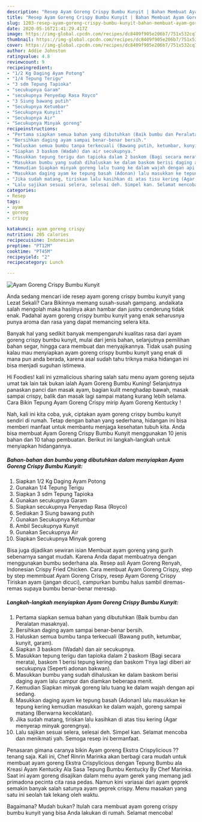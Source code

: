 ```yaml
---
description: "Resep Ayam Goreng Crispy Bumbu Kunyit | Bahan Membuat Ayam Goreng Crispy Bumbu Kunyit Yang Enak Dan Mudah"
title: "Resep Ayam Goreng Crispy Bumbu Kunyit | Bahan Membuat Ayam Goreng Crispy Bumbu Kunyit Yang Enak Dan Mudah"
slug: 1203-resep-ayam-goreng-crispy-bumbu-kunyit-bahan-membuat-ayam-goreng-crispy-bumbu-kunyit-yang-enak-dan-mudah
date: 2020-05-16T21:41:29.417Z
image: https://img-global.cpcdn.com/recipes/dc8409f905e206b7/751x532cq70/ayam-goreng-crispy-bumbu-kunyit-foto-resep-utama.jpg
thumbnail: https://img-global.cpcdn.com/recipes/dc8409f905e206b7/751x532cq70/ayam-goreng-crispy-bumbu-kunyit-foto-resep-utama.jpg
cover: https://img-global.cpcdn.com/recipes/dc8409f905e206b7/751x532cq70/ayam-goreng-crispy-bumbu-kunyit-foto-resep-utama.jpg
author: Addie Johnston
ratingvalue: 4.8
reviewcount: 9
recipeingredient:
- "1/2 Kg Daging Ayam Potong"
- "1/4 Tepung Terigu"
- "3 sdm Tepung Tapioka"
- "secukupnya Garam"
- "secukupnya Penyedap Rasa Royco"
- "3 Siung bawang putih"
- "Secukupnya Ketumbar"
- "Secukupnya Kunyit"
- "Secukupnya Air"
- "Secukupnya Minyak goreng"
recipeinstructions:
- "Pertama siapkan semua bahan yang dibutuhkan (Baik bumbu dan Peralatan masaknya)."
- "Bersihkan daging ayam sampai benar-benar bersih."
- "Haluskan semua bumbu tanpa terkecuali (Bawang putih, ketumbar, kunyit, garam)."
- "Siapkan 3 baskom (Wadah) dan air secukupnya."
- "Masukkan tepung terigu dan tapioka dalam 2 baskom (Bagi secara merata), baskom 1 berisi tepung kering dan baskom 1&#39;nya lagi diberi air secukupnya (Seperti adonan bakwan)."
- "Masukkan bumbu yang sudah dihaluskan ke dalam baskom berisi daging ayam lalu campur dan diamkan beberapa menit."
- "Kemudian Siapkan minyak goreng lalu tuang ke dalam wajah dengan api sedang."
- "Masukkan daging ayam ke tepung basah (Adonan) lalu masukkan ke tepung kering kemudian masukkan ke dalam wajah, goreng sampai matang (Berwarna kecoklatan)."
- "Jika sudah matang, tiriskan lalu kasihkan di atas tisu kering (Agar menyerap minyak gorengnya)."
- "Lalu sajikan sesuai selera, selesai deh. Simpel kan. Selamat mencoba dan menikmati yah. Semoga resep ini bermanfaat."
categories:
- Resep
tags:
- ayam
- goreng
- crispy

katakunci: ayam goreng crispy 
nutrition: 205 calories
recipecuisine: Indonesian
preptime: "PT12M"
cooktime: "PT45M"
recipeyield: "2"
recipecategory: Lunch

---
```



![Ayam Goreng Crispy Bumbu Kunyit](https://img-global.cpcdn.com/recipes/dc8409f905e206b7/751x532cq70/ayam-goreng-crispy-bumbu-kunyit-foto-resep-utama.jpg)

Anda sedang mencari ide resep ayam goreng crispy bumbu kunyit yang Lezat Sekali? Cara Bikinnya memang susah-susah gampang. andaikata salah mengolah maka hasilnya akan hambar dan justru cenderung tidak enak. Padahal ayam goreng crispy bumbu kunyit yang enak seharusnya punya aroma dan rasa yang dapat memancing selera kita.

Banyak hal yang sedikit banyak mempengaruhi kualitas rasa dari ayam goreng crispy bumbu kunyit, mulai dari jenis bahan, selanjutnya pemilihan bahan segar, hingga cara membuat dan menyajikannya. Tidak usah pusing kalau mau menyiapkan ayam goreng crispy bumbu kunyit yang enak di mana pun anda berada, karena asal sudah tahu triknya maka hidangan ini bisa menjadi suguhan istimewa.

Hi Foodies! kali ini yzmalicious sharing salah satu menu ayam goreng sejuta umat tak lain tak bukan ialah Ayam Goreng Bumbu Kuning! Selanjutnya panaskan panci dan masak ayam, bagian kulit menghadap bawah, masak sampai crispy, balik dan masak lagi sampai matang kurang lebih selama. Cara Bikin Tepung Ayam Goreng Crispy mirip Ayam Goreng Kentucky !


Nah, kali ini kita coba, yuk, ciptakan ayam goreng crispy bumbu kunyit sendiri di rumah. Tetap dengan bahan yang sederhana, hidangan ini bisa memberi manfaat untuk membantu menjaga kesehatan tubuh kita. Anda bisa membuat Ayam Goreng Crispy Bumbu Kunyit menggunakan 10 jenis bahan dan 10 tahap pembuatan. Berikut ini langkah-langkah untuk menyiapkan hidangannya.

<!--inarticleads1-->

##### Bahan-bahan dan bumbu yang dibutuhkan dalam menyiapkan Ayam Goreng Crispy Bumbu Kunyit:

1. Siapkan 1/2 Kg Daging Ayam Potong
1. Gunakan 1/4 Tepung Terigu
1. Siapkan 3 sdm Tepung Tapioka
1. Gunakan secukupnya Garam
1. Siapkan secukupnya Penyedap Rasa (Royco)
1. Sediakan 3 Siung bawang putih
1. Gunakan Secukupnya Ketumbar
1. Ambil Secukupnya Kunyit
1. Gunakan Secukupnya Air
1. Siapkan Secukupnya Minyak goreng


Bisa juga dijadikan sewiran isian Membuat ayam goreng yang gurih sebenarnya sangat mudah. Karena Anda dapat membuatnya dengan menggunakan bumbu sederhana ala. Resep asli Ayam Goreng Renyah, Indonesian Crispy Fried Chicken. Cara membuat Ayam Goreng Crispy, step by step memmbuat Ayam Goreng Crispy, resep Ayam Goreng Crispy Tiriskan ayam (jangan dicuci), campurkan bumbu halus sambil diremas-remas supaya bumbu benar-benar meresap. 

<!--inarticleads2-->

##### Langkah-langkah menyiapkan Ayam Goreng Crispy Bumbu Kunyit:

1. Pertama siapkan semua bahan yang dibutuhkan (Baik bumbu dan Peralatan masaknya).
1. Bersihkan daging ayam sampai benar-benar bersih.
1. Haluskan semua bumbu tanpa terkecuali (Bawang putih, ketumbar, kunyit, garam).
1. Siapkan 3 baskom (Wadah) dan air secukupnya.
1. Masukkan tepung terigu dan tapioka dalam 2 baskom (Bagi secara merata), baskom 1 berisi tepung kering dan baskom 1&#39;nya lagi diberi air secukupnya (Seperti adonan bakwan).
1. Masukkan bumbu yang sudah dihaluskan ke dalam baskom berisi daging ayam lalu campur dan diamkan beberapa menit.
1. Kemudian Siapkan minyak goreng lalu tuang ke dalam wajah dengan api sedang.
1. Masukkan daging ayam ke tepung basah (Adonan) lalu masukkan ke tepung kering kemudian masukkan ke dalam wajah, goreng sampai matang (Berwarna kecoklatan).
1. Jika sudah matang, tiriskan lalu kasihkan di atas tisu kering (Agar menyerap minyak gorengnya).
1. Lalu sajikan sesuai selera, selesai deh. Simpel kan. Selamat mencoba dan menikmati yah. Semoga resep ini bermanfaat.


Penasaran gimana caranya bikin Ayam goreng Ekstra Crispylicious ?? tenang saja. Kali ini, Chef Rinrin Marinka akan berbagi cara mudah untuk membuat ayam goreng Ekstra Crispylicious dengan Tepung Bumbu ala Kreasi Ayam Kentucky Ala Sasa Tepung Bumbu Kentucky By Chef Marinka. Saat ini ayam goreng disajikan dalam menu ayam gerek yang memang jadi primadona pecinta cita rasa pedas. Namun kini variasai dari ayam geprek semakin banyak salah satunya ayam geprek crispy. Menu masakan yang satu ini seolah tak lekang oleh waktu. 

Bagaimana? Mudah bukan? Itulah cara membuat ayam goreng crispy bumbu kunyit yang bisa Anda lakukan di rumah. Selamat mencoba!
